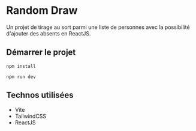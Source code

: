 # Random Draw

Un projet de tirage au sort parmi une liste de personnes avec la possibilité d'ajouter des absents en ReactJS.

## Démarrer le projet

```
npm install
```
```
npm run dev
```

## Technos utilisées

- Vite
- TailwindCSS
- ReactJS
